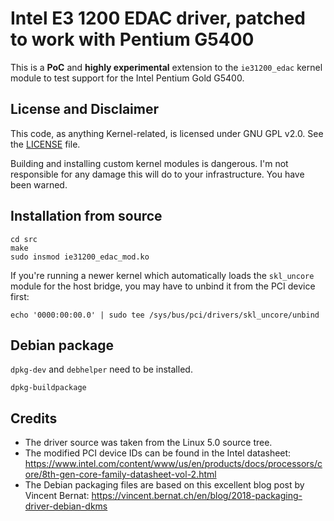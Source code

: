 # Intel E3 1200 EDAC driver, patched to work with Pentium G5400

This is a **PoC** and **highly experimental** extension to the `ie31200_edac`
kernel module to test support for the Intel Pentium Gold G5400.

## License and Disclaimer

This code, as anything Kernel-related, is licensed under GNU GPL v2.0.
See the [LICENSE](LICENSE) file.

Building and installing custom kernel modules is dangerous. I'm not responsible
for any damage this will do to your infrastructure. You have been warned.

## Installation from source

```
cd src
make
sudo insmod ie31200_edac_mod.ko
```

If you're running a newer kernel which automatically loads the `skl_uncore`
module for the host bridge, you may have to unbind it from the PCI device first:

```
echo '0000:00:00.0' | sudo tee /sys/bus/pci/drivers/skl_uncore/unbind
```

## Debian package

`dpkg-dev` and `debhelper` need to be installed.

```
dpkg-buildpackage
```

## Credits

* The driver source was taken from the Linux 5.0 source tree.
* The modified PCI device IDs can be found in the Intel datasheet:
  https://www.intel.com/content/www/us/en/products/docs/processors/core/8th-gen-core-family-datasheet-vol-2.html
* The Debian packaging files are based on this excellent blog post by Vincent
  Bernat: https://vincent.bernat.ch/en/blog/2018-packaging-driver-debian-dkms

